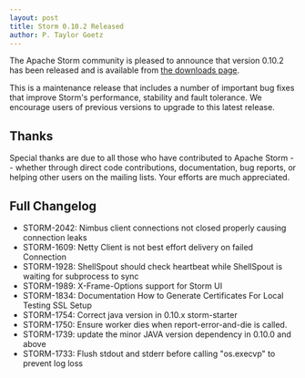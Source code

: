 ```yaml
---
layout: post
title: Storm 0.10.2 Released
author: P. Taylor Goetz
---
```


The Apache Storm community is pleased to announce that version 0.10.2 has been released and is available from [the downloads page](/downloads.html).

This is a maintenance release that includes a number of important bug fixes that improve Storm's performance, stability and fault tolerance. We encourage users of previous versions to upgrade to this latest release.


Thanks
------
Special thanks are due to all those who have contributed to Apache Storm -- whether through direct code contributions, documentation, bug reports, or helping other users on the mailing lists. Your efforts are much appreciated.


Full Changelog
---------

 * STORM-2042: Nimbus client connections not closed properly causing connection leaks
 * STORM-1609: Netty Client is not best effort delivery on failed Connection
 * STORM-1928: ShellSpout should check heartbeat while ShellSpout is waiting for subprocess to sync
 * STORM-1989: X-Frame-Options support for Storm UI
 * STORM-1834: Documentation How to Generate Certificates For Local Testing SSL Setup
 * STORM-1754: Correct java version in 0.10.x storm-starter
 * STORM-1750: Ensure worker dies when report-error-and-die is called.
 * STORM-1739: update the minor JAVA version dependency in 0.10.0 and above
 * STORM-1733: Flush stdout and stderr before calling "os.execvp" to prevent log loss
